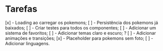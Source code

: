 # Tarefas

[x] - Loading ao carregar os pokemons;
[ ] - Persistência dos pokemons já baixados;
[ ] - Criar testes para todos os componentes;
[ ] - Adicionar um sistema de favoritos;
[ ] - Adicionar temas claro e escuro; ?
[ ] - Adicionar animações e transições;
[x] - Placeholder para pokemons sem foto;
[ ] - Adicionar linguagens.
